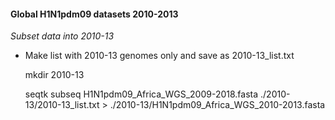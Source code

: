 #### Global H1N1pdm09 datasets 2010-2013

*Subset data into 2010-13*

- Make list with 2010-13 genomes only and save as 2010-13_list.txt 

  mkdir 2010-13

  seqtk subseq H1N1pdm09_Africa_WGS_2009-2018.fasta ./2010-13/2010-13_list.txt > ./2010-13/H1N1pdm09_Africa_WGS_2010-2013.fasta
